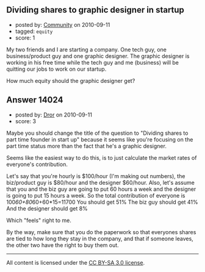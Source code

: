 ## Dividing shares to graphic designer in startup

- posted by: [Community](https://stackexchange.com/users/-1/-1-community) on 2010-09-11
- tagged: `equity`
- score: 1

My two friends and I are starting a company. One tech guy, one business/product guy and one graphic designer.
The graphic designer is working in his free time while the tech guy and me (business) will be quitting our jobs to work on our startup.

How much equity should the graphic designer get?




## Answer 14024

- posted by: [Dror](https://stackexchange.com/users/-1/1057-dror) on 2010-09-11
- score: 3

Maybe you should change the title of the question to 
"Dividing shares to part time founder in start up"
because it seems like you're focusing on the part time status more than the fact that he's a graphic designer.

Seems like the easiest way to do this, is to just calculate the market rates of everyone's contribution.

Let's say that you're hourly is $100/hour (I'm making out numbers), the biz/product guy is $80/hour and the designer $60/hour. Also, let's assume that you and the biz guy are going to put 60 hours a week and the designer is going to put 15 hours a week.
So the total contribution of everyone is 
100*60+80*60+60*15=11700
You should get 51%
The biz guy should get 41%
And the designer should get 8%

Which "feels" right to me.

By the way, make sure that you do the paperwork so that everyones shares are tied to how long they stay in the company, and that if someone leaves, the other two have the right to buy them out.



---

All content is licensed under the [CC BY-SA 3.0 license](https://creativecommons.org/licenses/by-sa/3.0/).
